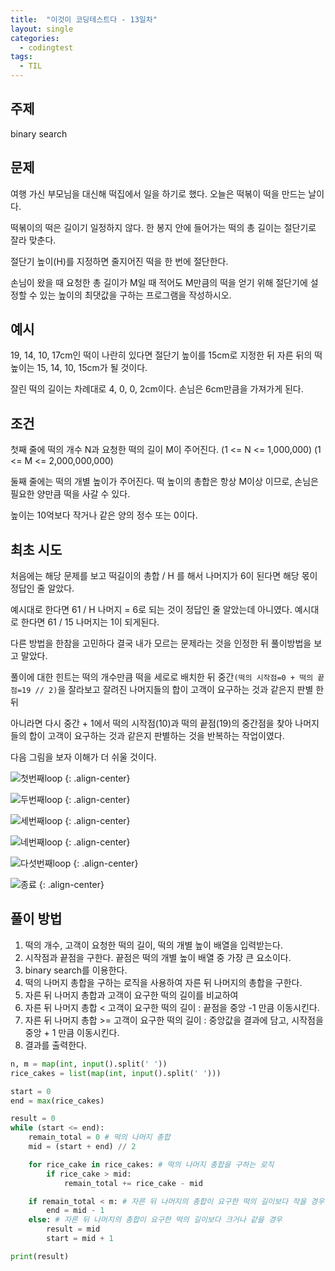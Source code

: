 ```yaml
---
title:  "이것이 코딩테스트다 - 13일차"
layout: single
categories:
  - codingtest
tags:
  - TIL
---
```


## 주제
binary search

## 문제
여행 가신 부모님을 대신해 떡집에서 일을 하기로 했다. 오늘은 떡볶이 떡을 만드는 날이다.

떡볶이의 떡은 길이기 일정하지 않다. 한 봉지 안에 들어가는 떡의 총 길이는 절단기로 잘라 맞춘다.

절단기 높이(H)를 지정하면 줄지어진 떡을 한 번에 절단한다.

손님이 왔을 때 요청한 총 길이가 M일 때 적어도 M만큼의 떡을 얻기 위해 절단기에 설정할 수 있는 높이의 최댓값을 구하는 프로그램을 작성하시오.

## 예시
19, 14, 10, 17cm인 떡이 나란히 있다면 절단기 높이를 15cm로 지정한 뒤 자른 뒤의 떡 높이는 15, 14, 10, 15cm가 될 것이다.

잘린 떡의 길이는 차례대로 4, 0, 0, 2cm이다. 손님은 6cm만큼을 가져가게 된다.

## 조건
첫째 줄에 떡의 개수 N과 요청한 떡의 길이 M이 주어진다. (1 <= N <= 1,000,000) (1 <= M <= 2,000,000,000)

둘째 줄에는 떡의 개별 높이가 주어진다. 떡 높이의 총합은 항상 M이상 이므로, 손님은 필요한 양만큼 떡을 사갈 수 있다.

높이는 10억보다 작거나 같은 양의 정수 또는 0이다.

## 최초 시도
처음에는 해당 문제를 보고 떡길이의 총합 / H 를 해서 나머지가 6이 된다면 해당 몫이 정답인 줄 알았다.

예시대로 한다면 61 / H 나머지 = 6로 되는 것이 정답인 줄 알았는데 아니였다. 예시대로 한다면 61 / 15 나머지는 1이 되게된다.

다른 방법을 한참을 고민하다 결국 내가 모르는 문제라는 것을 인정한 뒤 풀이방법을 보고 말았다.

풀이에 대한 힌트는 떡의 개수만큼 떡을 세로로 배치한 뒤 중간`(떡의 시작점=0 + 떡의 끝점=19 // 2)`을 잘라보고 잘려진 나머지들의 합이 고객이 요구하는 것과 같은지 판별 한 뒤

아니라면 다시 중간 + 1에서 떡의 시작점(10)과 떡의 끝점(19)의 중간점을 찾아 나머지들의 합이 고객이 요구하는 것과 같은지 판별하는 것을 반복하는 작업이였다.

다음 그림을 보자 이해가 더 쉬울 것이다.

![첫번째loop](https://github.com/user-attachments/assets/35f4aa5d-b6b7-426e-b647-5e4b67f447e9)
{: .align-center}

![두번째loop](https://github.com/user-attachments/assets/19ee7cb6-dfb2-4744-8c37-f3d85156a1e1)
{: .align-center}

![세번째loop](https://github.com/user-attachments/assets/9b728ea6-c6ed-4f1e-9c83-ae7dbab37018)
{: .align-center}

![네번째loop](https://github.com/user-attachments/assets/dfce753e-62d6-462b-9a43-8f03c591ce6a)
{: .align-center}

![다섯번째loop](https://github.com/user-attachments/assets/a3b57e50-f3da-4c2a-9215-cb4cb8390ea2)
{: .align-center}

![종료](https://github.com/user-attachments/assets/087d8d1d-14a4-4df1-904b-0c8c46cf4533)
{: .align-center}


## 풀이 방법
1. 떡의 개수, 고객이 요청한 떡의 길이, 떡의 개별 높이 배열을 입력받는다.
2. 시작점과 끝점을 구한다. 끝점은 떡의 개별 높이 배열 중 가장 큰 요소이다.
3. binary search를 이용한다.
4. 떡의 나머지 총합을 구하는 로직을 사용하여 자른 뒤 나머지의 총합을 구한다.
5. 자른 뒤 나머지 총합과 고객이 요구한 떡의 길이를 비교하여
6. 자른 뒤 나머지 총합 < 고객이 요구한 떡의 길이 : 끝점을 중앙 -1 만큼 이동시킨다.
7. 자른 뒤 나머지 총합 >= 고객이 요구한 떡의 길이 : 중앙값을 결과에 담고, 시작점을 중앙 + 1 만큼 이동시킨다.
8. 결과를 출력한다.

```python
n, m = map(int, input().split(' '))
rice_cakes = list(map(int, input().split(' ')))

start = 0
end = max(rice_cakes)

result = 0
while (start <= end):
    remain_total = 0 # 떡의 나머지 총합
    mid = (start + end) // 2

    for rice_cake in rice_cakes: # 떡의 나머지 총합을 구하는 로직
        if rice_cake > mid:
            remain_total += rice_cake - mid

    if remain_total < m: # 자른 뒤 나머지의 총합이 요구한 떡의 길이보다 작을 경우
        end = mid - 1
    else: # 자른 뒤 나머지의 총합이 요구한 떡의 길이보다 크거나 같을 경우
        result = mid
        start = mid + 1

print(result)
```












